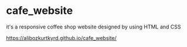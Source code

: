 # cafe_website
it's a responsive coffee shop website  designed by using HTML and CSS



https://alibozkurtkyrd.github.io/cafe_website/
